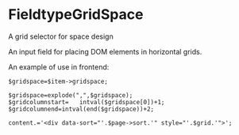 # FieldtypeGridSpace
A grid selector for space design

An input field for placing DOM elements in horizontal grids.

An example of use in frontend:

```
$gridspace=$item->gridspace;

$gridspace=explode(",",$gridspace);
$gridcolumnstart=	intval($gridspace[0])+1;
$gridcolumnend=intval(end($gridspace))+2;

content.='<div data-sort="'.$page->sort.'" style="'.$grid.'">';
```

